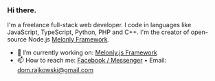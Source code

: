 ### Hi there.

I'm a freelance full-stack web developer. I code in languages like JavaScript, TypeScript, Python, PHP and C++. I'm the creator of open-source Node.js [Melonly Framework](https://github.com/Doc077/melonly).

- 🔭 I’m currently working on: [Melonly.js Framework](https://github.com/Doc077/melonly)
- 📫 How to reach me: [Facebook / Messenger](https://www.facebook.com/dominik.rajkowski.9) • Email: dom.rajkowski@gmail.com

